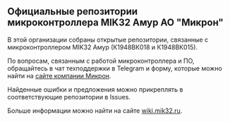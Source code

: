 ## Официальные репозитории микроконтроллера MIK32 Амур АО "Микрон"
В этой организации собраны открытые репозитории, связанные с микроконтроллером MIK32 Амур (К1948ВК018 и К1948ВК015).

По вопросам, связанным с работой микроконтроллера и ПО, обращайтесь в чат техподдержки в Telegram и форму, которые можно найти на [сайте компании Микрон](https://mikron.ru/products/mikrokontrollery/mk32-amur/).

Найденные ошибки и предложения можно прикреплять в соответствующие репозитории в Issues.

Больше информации можно найти на сайте [wiki.mik32.ru](https://wiki.mik32.ru/).
